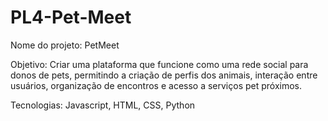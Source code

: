 # PL4-Pet-Meet
Nome do projeto: PetMeet

Objetivo: Criar uma plataforma que funcione como uma rede social para donos de pets, permitindo a criação de perfis dos animais, interação entre usuários, organização de encontros e acesso a serviços pet próximos.

Tecnologias: Javascript, HTML, CSS, Python
